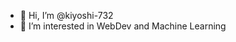 - 👋 Hi, I’m @kiyoshi-732
- 👀 I’m interested in WebDev and Machine Learning


<!---
kiyoshi-732/kiyoshi-732 is a ✨ special ✨ repository because its `README.md` (this file) appears on your GitHub profile.
You can click the Preview link to take a look at your changes.
--->
